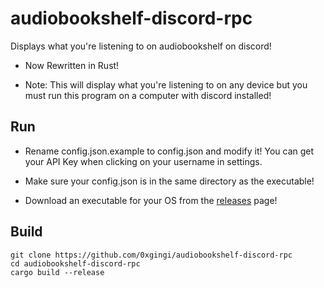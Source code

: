 # audiobookshelf-discord-rpc
Displays what you're listening to on audiobookshelf on discord!

* Now Rewritten in Rust!

* Note: This will display what you're listening to on any device but you must run this program on a computer with discord installed!

## Run

* Rename config.json.example to config.json and modify it! You can get your API Key when clicking on your username in settings.

* Make sure your config.json is in the same directory as the executable!

* Download an executable for your OS from the [releases](https://github.com/0xgingi/audiobookshelf-discord-rpc/releases) page!

## Build
```
git clone https://github.com/0xgingi/audiobookshelf-discord-rpc
cd audiobookshelf-discord-rpc
cargo build --release
```

